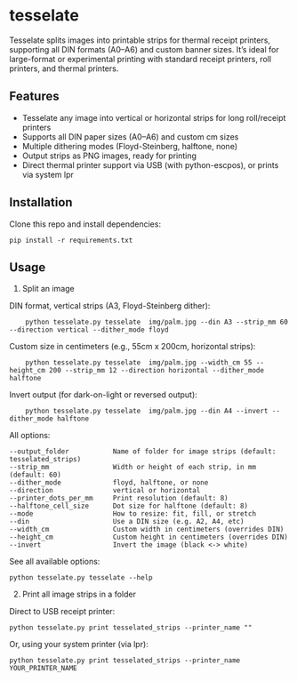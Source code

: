 tesselate
=========

Tesselate splits images into printable strips for thermal receipt printers, supporting all DIN formats (A0–A6) and custom banner sizes.
It’s ideal for large-format or experimental printing with standard receipt printers, roll printers, and thermal printers.

Features
--------

- Tesselate any image into vertical or horizontal strips for long roll/receipt printers
- Supports all DIN paper sizes (A0–A6) and custom cm sizes
- Multiple dithering modes (Floyd-Steinberg, halftone, none)
- Output strips as PNG images, ready for printing
- Direct thermal printer support via USB (with python-escpos), or prints via system lpr

Installation
------------

Clone this repo and install dependencies:

    pip install -r requirements.txt

Usage
-----

1. Split an image

DIN format, vertical strips (A3, Floyd-Steinberg dither):

```code
    python tesselate.py tesselate  img/palm.jpg --din A3 --strip_mm 60 --direction vertical --dither_mode floyd
```

Custom size in centimeters (e.g., 55cm x 200cm, horizontal strips):

```code
    python tesselate.py tesselate  img/palm.jpg --width_cm 55 --height_cm 200 --strip_mm 12 --direction horizontal --dither_mode halftone
```

Invert output (for dark-on-light or reversed output):

```code
    python tesselate.py tesselate  img/palm.jpg --din A4 --invert --dither_mode halftone
```

All options:

    --output_folder           Name of folder for image strips (default: tesselated_strips)
    --strip_mm                Width or height of each strip, in mm (default: 60)
    --dither_mode             floyd, halftone, or none
    --direction               vertical or horizontal
    --printer_dots_per_mm     Print resolution (default: 8)
    --halftone_cell_size      Dot size for halftone (default: 8)
    --mode                    How to resize: fit, fill, or stretch
    --din                     Use a DIN size (e.g. A2, A4, etc)
    --width_cm                Custom width in centimeters (overrides DIN)
    --height_cm               Custom height in centimeters (overrides DIN)
    --invert                  Invert the image (black <-> white)

See all available options:

    python tesselate.py tesselate --help

2. Print all image strips in a folder

Direct to USB receipt printer:

    python tesselate.py print tesselated_strips --printer_name ""

Or, using your system printer (via lpr):

    python tesselate.py print tesselated_strips --printer_name YOUR_PRINTER_NAME

